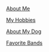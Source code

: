 [About Me](index.html)

[My Hobbies](myHobbies.html)

[About My Dog](myDog.html)

[Favorite Bands](favoriteBands.html)